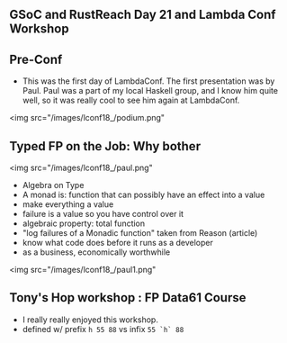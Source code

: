 ## GSoC and RustReach Day 21 and Lambda Conf Workshop

## Pre-Conf
- This was the first day of LambdaConf. The first presentation was by Paul. 
  Paul was a part of my local Haskell group, and I know him quite well, so it was
  really cool to see him again at LambdaConf.
  
 <img src="/images/lconf18_/podium.png"

## Typed FP on the Job: Why bother

 <img src="/images/lconf18_/paul.png"

- Algebra on Type
- A monad is: function that can possibly have an effect into a value
- make everything a value
- failure is a value so you have control over it
- algebraic property: total function
- "log failures of a Monadic function" taken from Reason (article)
- know what code does before it runs as a developer
- as a business, economically worthwhile

 <img src="/images/lconf18_/paul1.png"

## Tony's Hop workshop : FP Data61 Course
- I really really enjoyed this workshop.
- defined w/ prefix ```h 55 88``` vs infix ```55 `h` 88```



